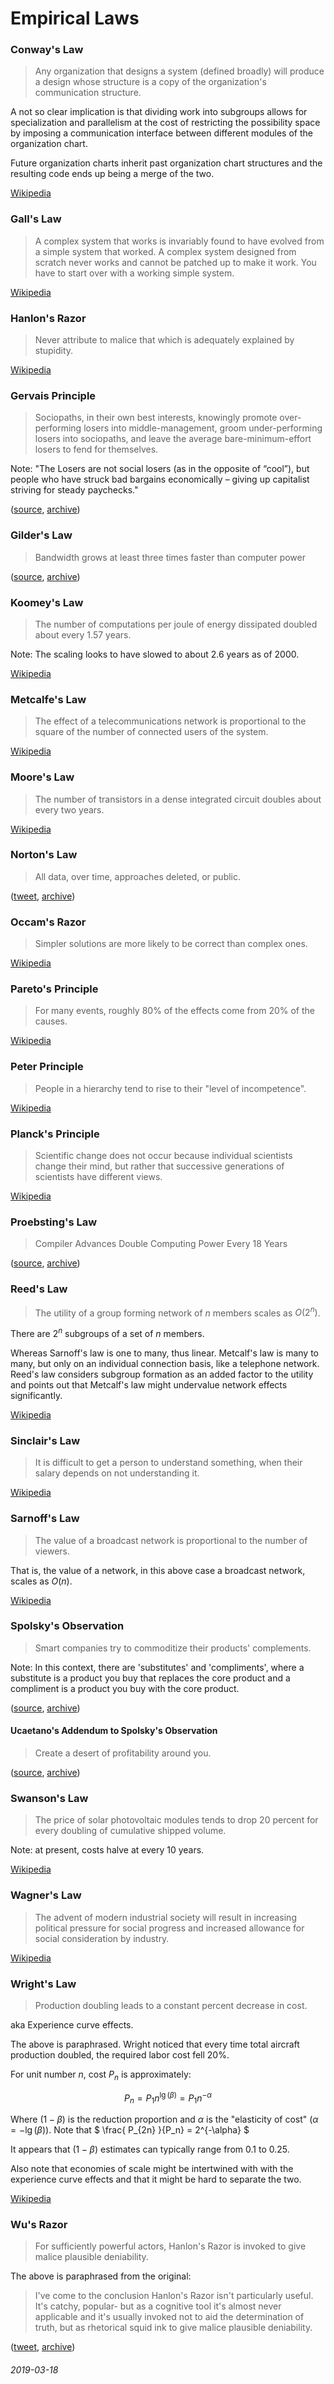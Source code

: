 Empirical Laws
===

### Conway's Law

> Any organization that designs a system (defined broadly) will produce a design whose structure is a copy of the organization's communication structure.

A not so clear implication is that dividing work into subgroups allows for specialization and parallelism
at the cost of restricting the possibility space by imposing a communication interface between different
modules of the organization chart.

Future organization charts inherit past organization chart structures and the resulting code
ends up being a merge of the two.

[Wikipedia](https://en.wikipedia.org/wiki/Conway%27s_law)

### Gall's Law

> A complex system that works is invariably found to have evolved from a simple system that worked. A complex system designed from scratch never works and cannot be patched up to make it work. You have to start over with a working simple system.

[Wikipedia](https://en.wikipedia.org/wiki/John_Gall_(author))

### Hanlon's Razor

> Never attribute to malice that which is adequately explained by stupidity.

[Wikipedia](https://en.wikipedia.org/wiki/Hanlon%27s_razor)

### Gervais Principle

> Sociopaths, in their own best interests, knowingly promote over-performing losers into middle-management, groom under-performing losers into sociopaths, and leave the average bare-minimum-effort losers to fend for themselves.

Note: "The Losers are not social losers (as in the opposite of “cool”), but people who have struck bad bargains economically – giving up capitalist striving for steady paychecks."

([source](https://www.ribbonfarm.com/2009/10/07/the-gervais-principle-or-the-office-according-to-the-office/), [archive](https://web.archive.org/web/20211106013605/https://www.ribbonfarm.com/2009/10/07/the-gervais-principle-or-the-office-according-to-the-office/))

### Gilder's Law

> Bandwidth grows at least three times faster than computer power

([source](https://www.netlingo.com/word/gilders-law.php), [archive](https://web.archive.org/web/20211011053307/https://www.netlingo.com/word/gilders-law.php))

### Koomey's Law

> The number of computations per joule of energy dissipated doubled about every 1.57 years.

Note: The scaling looks to have slowed to about 2.6 years as of 2000.

[Wikipedia](https://en.wikipedia.org/wiki/Koomey%27s_law)

### Metcalfe's Law

> The effect of a telecommunications network is proportional to the square of the number of connected users of the system.

[Wikipedia](https://en.wikipedia.org/wiki/Metcalfe's_law)


### Moore's Law

> The number of transistors in a dense integrated circuit doubles about every two years.

[Wikipedia](https://en.wikipedia.org/wiki/Moore's_law)

### Norton's Law

> All data, over time, approaches deleted, or public.

([tweet](https://twitter.com/quinnnorton/status/619139410555047936), [archive](https://web.archive.org/web/20210407073009/https://twitter.com/quinnnorton/status/619139410555047936))

### Occam's Razor

> Simpler solutions are more likely to be correct than complex ones.

[Wikipedia](https://en.wikipedia.org/wiki/Occam%27s_razor)

### Pareto's Principle

> For many events, roughly 80% of the effects come from 20% of the causes.

[Wikipedia](https://en.wikipedia.org/wiki/Pareto_principle)


### Peter Principle

>  People in a hierarchy tend to rise to their "level of incompetence".

[Wikipedia](https://en.wikipedia.org/wiki/Peter_principle)

### Planck's Principle

> Scientific change does not occur because individual scientists change their mind, but rather that successive generations of scientists have different views.

[Wikipedia](https://en.wikipedia.org/wiki/Planck%27s_principle)

### Proebsting's Law

> Compiler Advances Double Computing Power Every 18 Years

([source](https://proebsting.cs.arizona.edu/law.html), [archive](https://web.archive.org/web/20220818232922/https://proebsting.cs.arizona.edu/law.html))

### Reed's Law

> The utility of a group forming network of $n$ members scales as $O(2^n)$.

There are $2^n$ subgroups of a set of $n$ members.

Whereas Sarnoff's law is one to many, thus linear.
Metcalf's law is many to many, but only on an individual connection basis, like a telephone network.
Reed's law considers subgroup formation as an added factor to the utility
and points out that Metcalf's law might undervalue network effects significantly.

[Wikipedia](https://en.wikipedia.org/wiki/Reed%27s_law)

### Sinclair's Law

> It is difficult to get a person to understand something, when their salary depends on not understanding it.

[Wikipedia](https://en.wikiquote.org/wiki/Upton_Sinclair)

### Sarnoff's Law

> The value of a broadcast network is proportional to the number of viewers.

That is, the value of a network, in this above case a broadcast network, scales as $O(n)$.

[Wikipedia](https://en.wikipedia.org/wiki/David_Sarnoff)

### Spolsky's Observation

> Smart companies try to commoditize their products' complements.

Note: In this context, there are 'substitutes' and 'compliments', where
a substitute is a product you buy that replaces the core product and a compliment
is a product you buy with the core product.

([source](https://www.gwern.net/Complement), [archive](https://web.archive.org/web/20211125143022/https://www.gwern.net/Complement))

#### Ucaetano's Addendum to Spolsky's Observation

> Create a desert of profitability around you.

([source](https://news.ycombinator.com/item?id=17048329), [archive](https://web.archive.org/web/20210204033820/https://news.ycombinator.com/item?id=17048329))

### Swanson's Law

>  The price of solar photovoltaic modules tends to drop 20 percent for every doubling of cumulative shipped volume.

Note: at present, costs halve at every 10 years.

[Wikipedia](https://en.wikipedia.org/wiki/Swanson's_law)

### Wagner's Law

> The advent of modern industrial society will result in increasing political pressure for social progress and increased allowance for social consideration by industry.

[Wikipedia](https://en.wikipedia.org/wiki/Wagner%27s_law)

### Wright's Law

> Production doubling leads to a constant percent decrease in cost.

aka Experience curve effects.

The above is paraphrased.
Wright noticed that every time total aircraft production doubled, the required labor cost fell 20%.

For unit number $n$, cost $P_n$ is approximately:

$$
P_n = P_1 n^{ \lg(\beta) } = P_1 n^{-\alpha}
$$

Where $(1-\beta)$ is the reduction proportion and $\alpha$ is the "elasticity of cost" ($\alpha = -\lg(\beta)$).
Note that $ \frac{ P_{2n} }{P_n} = 2^{-\alpha} $

It appears that $(1-\beta)$ estimates can typically range from $0.1$ to $0.25$.

Also note that economies of scale might be intertwined with with the experience curve effects and that it might be hard to separate the two.

[Wikipedia](https://en.wikipedia.org/wiki/Experience_curve_effects)

### Wu's Razor

> For sufficiently powerful actors, Hanlon's Razor is invoked to give malice plausible deniability.

The above is paraphrased from the original:

> I've come to the conclusion Hanlon's Razor isn't particularly useful.
> It's catchy, popular- but as a cognitive tool it's almost never applicable
> and it's usually invoked not to aid the determination of truth, but as
> rhetorical squid ink to give malice plausible deniability.

([tweet](https://twitter.com/RealSexyCyborg/status/1324833812228919296), [archive](https://web.archive.org/web/20210301050710/https://twitter.com/RealSexyCyborg/status/1324833812228919296))


###### 2019-03-18
